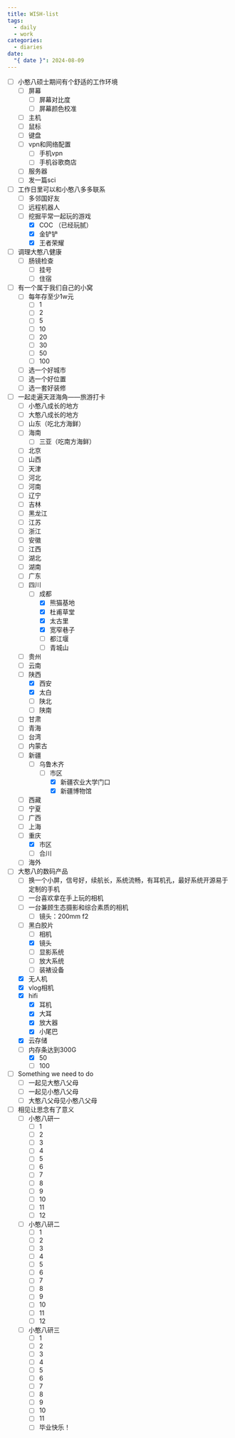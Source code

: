 ```yaml
---
title: WISH-list
tags:
  - daily
  - work
categories:
  - diaries
date:
  "{ date }": 2024-08-09
---
```


- [ ] 小憨八硕士期间有个舒适的工作环境 
	- [ ] 屏幕
		- [ ] 屏幕对比度
		- [ ] 屏幕颜色校准
	- [ ] 主机
	- [ ] 鼠标
	- [ ] 键盘
	- [ ] vpn和网络配置
		- [ ] 手机vpn
		- [ ] 手机谷歌商店
	- [ ] 服务器
	- [ ] 发一篇sci
- [ ]  工作日里可以和小憨八多多联系
	- [ ] 多邻国好友
	- [ ] 远程机器人
	- [ ] 挖掘平常一起玩的游戏
		- [x] COC （已经玩腻）
		- [x] 金铲铲
		- [x] 王者荣耀
- [ ] 调理大憨八健康
	- [ ] 肠镜检查
		- [ ] 挂号
		- [ ] 住宿
- [ ] 有一个属于我们自己的小窝
	- [ ] 每年存至少1w元
		- [ ] 1
		- [ ] 2
		- [ ] 5
		- [ ] 10
		- [ ] 20
		- [ ] 30
		- [ ] 50
		- [ ] 100
	- [ ] 选一个好城市
	- [ ] 选一个好位置
	- [ ] 选一套好装修
- [ ] 一起走遍天涯海角——旅游打卡
	- [ ] 小憨八成长的地方
	- [ ] 大憨八成长的地方
	- [ ] 山东（吃北方海鲜）
	- [ ] 海南
		- [ ] 三亚（吃南方海鲜）
	- [ ] 北京
	- [ ] 山西
	- [ ] 天津
	- [ ] 河北
	- [ ] 河南
	- [ ] 辽宁
	- [ ] 吉林
	- [ ] 黑龙江
	- [ ] 江苏
	- [ ] 浙江
	- [ ] 安徽
	- [ ] 江西
	- [ ] 湖北
	- [ ] 湖南
	- [ ] 广东
	- [ ] 四川
		- [ ] 成都
			- [x] 熊猫基地
			- [x] 杜甫草堂
			- [x] 太古里
			- [x] 宽窄巷子
			- [ ] 都江堰
			- [ ] 青城山
	- [ ] 贵州
	- [ ] 云南
	- [ ] 陕西
		- [x] 西安
		- [x] 太白
		- [ ] 陕北
		- [ ] 陕南
	- [ ] 甘肃
	- [ ] 青海
	- [ ] 台湾
	- [ ] 内蒙古
	- [ ] 新疆
		- [ ] 乌鲁木齐
			- [ ] 市区
				- [x] 新疆农业大学门口
				- [x] 新疆博物馆
	- [ ] 西藏
	- [ ] 宁夏
	- [ ] 广西
	- [ ] 上海
	- [ ] 重庆
		- [x] 市区
		- [ ] 合川
	- [ ] 海外
- [ ] 大憨八的数码产品
	- [ ] 换一个小屏，信号好，续航长，系统流畅，有耳机孔，最好系统开源易于定制的手机
	- [ ] 一台喜欢拿在手上玩的相机
	- [ ] 一台兼顾生态摄影和综合素质的相机
		- [ ] 镜头：200mm f2 
	- [ ] 黑白胶片
		- [ ] 相机
		- [x] 镜头
		- [ ] 显影系统
		- [ ] 放大系统
		- [ ] 装裱设备
	- [x] 无人机
	- [x] vlog相机
	- [x] hifi
		- [x] 耳机
		- [x] 大耳
		- [x] 放大器
		- [x] 小尾巴
	- [x] 云存储
	- [ ] 内存条达到300G
		- [x] 50
		- [ ] 100
- [ ] Something we need to do
	- [ ] 一起见大憨八父母
	- [ ] 一起见小憨八父母
	- [ ] 大憨八父母见小憨八父母
- [ ] 相见让思念有了意义
	- [ ] 小憨八研一
		- [ ] 1
		- [ ] 2
		- [ ] 3
		- [ ] 4
		- [ ] 5
		- [ ] 6
		- [ ] 7
		- [ ] 8
		- [ ] 9
		- [ ] 10
		- [ ] 11
		- [ ] 12
	- [ ] 小憨八研二
		- [ ] 1
		- [ ] 2
		- [ ] 3
		- [ ] 4
		- [ ] 5
		- [ ] 6
		- [ ] 7
		- [ ] 8
		- [ ] 9
		- [ ] 10
		- [ ] 11
		- [ ] 12
	- [ ] 小憨八研三
		- [ ] 1
		- [ ] 2
		- [ ] 3
		- [ ] 4
		- [ ] 5
		- [ ] 6
		- [ ] 7
		- [ ] 8
		- [ ] 9
		- [ ] 10
		- [ ] 11
		- [ ] 毕业快乐！
